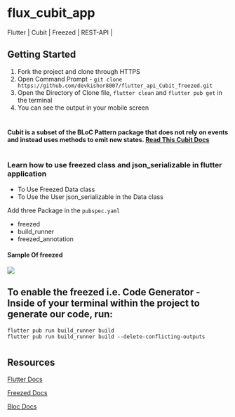 # flux_cubit_app

Flutter | Cubit | Freezed | REST-API | 

## Getting Started

1. Fork the project and clone through HTTPS
2. Open Command Prompt - ```git clone https://github.com/devkishor8007/flutter_api_Cubit_freezed.git``` 
3. Open the Directory of Clone file, ```flutter clean``` and ```flutter pub get``` in the terminal
4. You can see the output in your mobile screen 

#

#### Cubit is a subset of the BLoC Pattern package that does not rely on events and instead uses methods to emit new states. [Read This Cubit Docs](https://pub.dev/documentation/flutter_cubit/latest/)

#

### Learn how to use freezed class and json_serializable in flutter application

- To Use Freezed Data class
- To Use the User json_serializable in the Data class

Add three Package in the ```pubspec.yaml```
- freezed
- build_runner
- freezed_annotation


#### Sample Of freezed
<img src="https://user-images.githubusercontent.com/73419211/125026453-59c0d480-e0a4-11eb-9cc7-dd2acde95104.png">

## To enable the freezed i.e. Code Generator - Inside of your terminal within the project to generate our code, run:
    flutter pub run build_runner build
    flutter pub run build_runner build --delete-conflicting-outputs
    
#
## Resources   
[Flutter Docs](https://flutter.dev/docs)
    
[Freezed Docs](https://pub.dev/packages/freezed)
    
[Bloc Docs](https://bloclibrary.dev/#/gettingstarted)


